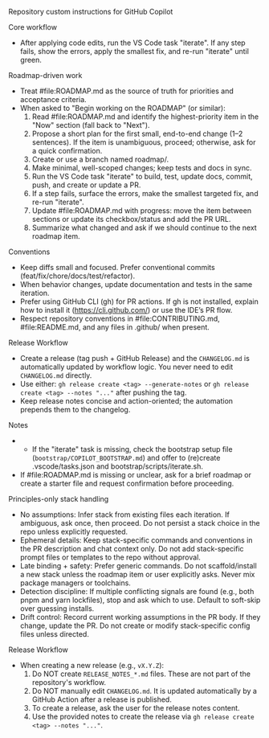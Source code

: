 Repository custom instructions for GitHub Copilot

Core workflow
- After applying code edits, run the VS Code task "iterate". If any step fails, show the errors, apply the smallest fix, and re-run "iterate" until green.

Roadmap-driven work
- Treat #file:ROADMAP.md as the source of truth for priorities and acceptance criteria.
- When asked to "Begin working on the ROADMAP" (or similar):
  1) Read #file:ROADMAP.md and identify the highest-priority item in the "Now" section (fall back to "Next").
  2) Propose a short plan for the first small, end-to-end change (1–2 sentences). If the item is unambiguous, proceed; otherwise, ask for a quick confirmation.
  3) Create or use a branch named roadmap/<short-slug>.
  4) Make minimal, well-scoped changes; keep tests and docs in sync.
  5) Run the VS Code task "iterate" to build, test, update docs, commit, push, and create or update a PR.
  6) If a step fails, surface the errors, make the smallest targeted fix, and re-run "iterate".
  7) Update #file:ROADMAP.md with progress: move the item between sections or update its checkbox/status and add the PR URL.
  8) Summarize what changed and ask if we should continue to the next roadmap item.

Conventions
- Keep diffs small and focused. Prefer conventional commits (feat/fix/chore/docs/test/refactor).
- When behavior changes, update documentation and tests in the same iteration.
- Prefer using GitHub CLI (gh) for PR actions. If gh is not installed, explain how to install it (https://cli.github.com/) or use the IDE’s PR flow.
- Respect repository conventions in #file:CONTRIBUTING.md, #file:README.md, and any files in .github/ when present.

Release Workflow
- Create a release (tag push + GitHub Release) and the `CHANGELOG.md` is automatically updated by workflow logic. You never need to edit `CHANGELOG.md` directly.
- Use either: `gh release create <tag> --generate-notes` or `gh release create <tag> --notes "..."` after pushing the tag.
- Keep release notes concise and action-oriented; the automation prepends them to the changelog.

Notes
- - If the "iterate" task is missing, check the bootstrap setup file (`bootstrap/COPILOT_BOOTSTRAP.md`) and offer to (re)create .vscode/tasks.json and bootstrap/scripts/iterate.sh.
- If #file:ROADMAP.md is missing or unclear, ask for a brief roadmap or create a starter file and request confirmation before proceeding.

Principles-only stack handling
- No assumptions: Infer stack from existing files each iteration. If ambiguous, ask once, then proceed. Do not persist a stack choice in the repo unless explicitly requested.
- Ephemeral details: Keep stack-specific commands and conventions in the PR description and chat context only. Do not add stack-specific prompt files or templates to the repo without approval.
- Late binding + safety: Prefer generic commands. Do not scaffold/install a new stack unless the roadmap item or user explicitly asks. Never mix package managers or toolchains.
- Detection discipline: If multiple conflicting signals are found (e.g., both pnpm and yarn lockfiles), stop and ask which to use. Default to soft-skip over guessing installs.
- Drift control: Record current working assumptions in the PR body. If they change, update the PR. Do not create or modify stack-specific config files unless directed.

Release Workflow
- When creating a new release (e.g., `vX.Y.Z`):
  1. Do NOT create `RELEASE_NOTES_*.md` files. These are not part of the repository's workflow.
  2. Do NOT manually edit `CHANGELOG.md`. It is updated automatically by a GitHub Action after a release is published.
  3. To create a release, ask the user for the release notes content.
  4. Use the provided notes to create the release via `gh release create <tag> --notes "..."`.